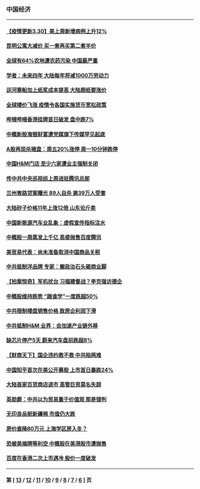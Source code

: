 ### 中国经济
---
#### [【疫情更新3.30】美上周新增病例上升12%](../../pages/ncid283/n12845486.md) 
#### [昆明公寓大减价 买一套再买第二套半价](../../pages/ncid283/n12845370.md) 
#### [全球有64%农地遭农药污染 中国最严重](../../pages/ncid283/n12845402.md) 
#### [学者：未来四年 大陆每年将减1000万劳动力](../../pages/ncid283/n12844816.md) 
#### [运河塞船加上纸浆成本提高 大陆厕纸要涨价](../../pages/ncid283/n12844559.md) 
#### [全球楼价飞涨 疫情令各国实施货币宽松政策](../../pages/ncid283/n12844498.md) 
#### [哔哩哔哩香港挂牌首日破发 盘中跌7%](../../pages/ncid283/n12844295.md) 
#### [中概新股海银财富遭党媒旗下传媒罕见起底](../../pages/ncid283/n12843911.md) 
#### [A股再现杀猪盘：周五20%涨停 周一10分钟跌停](../../pages/ncid283/n12842911.md) 
#### [中国H&M门店 至少六家遭业主强制关闭](../../pages/ncid283/n12843404.md) 
#### [传中共中央巡视组上周进驻腾讯总部](../../pages/ncid283/n12843135.md) 
#### [兰州套路贷案曝光 89人自杀 逾39万人受害](../../pages/ncid283/n12842467.md) 
#### [大陆砂子价格11年上涨12倍 山东论斤卖](../../pages/ncid283/n12841974.md) 
#### [中国新能源汽车业乱象：虚假宣传指标注水](../../pages/ncid283/n12841832.md) 
#### [中概股一周蒸发上千亿 高盛抛售百度腾讯](../../pages/ncid283/n12841318.md) 
#### [美贸易代表：尚未准备取消中国商品关税](../../pages/ncid283/n12841304.md) 
#### [中共抵制洋品牌 专家：搬政治石头砸商业脚](../../pages/ncid283/n12840704.md) 
#### [【拍案惊奇】军机扰台 习福建督战？李克强访德企](../../pages/ncid283/n12839283.md) 
#### [中概股维持跌势 “跟谁学”一度跌超50%](../../pages/ncid283/n12839540.md) 
#### [中共限制楼盘销售价格 致房企利润下滑](../../pages/ncid283/n12839385.md) 
#### [中共抵制H&M 业界：会加速产业链外移](../../pages/ncid283/n12838841.md) 
#### [缺芯片停产5天 蔚来汽车盘前跌超8%](../../pages/ncid283/n12838798.md) 
#### [【财商天下】国企违约救不救 中共陷两难](../../pages/ncid283/n12837878.md) 
#### [中国知乎首次在美公开募股 上市首日暴跌24%](../../pages/ncid283/n12838731.md) 
#### [大陆首家百货商店退市 高管巨资莫名失踪](../../pages/ncid283/n12838441.md) 
#### [英勋爵：中共以为贸易重于价值观 那是错判](../../pages/ncid283/n12838181.md) 
#### [无印良品挺新疆棉 市值仍大跌](../../pages/ncid283/n12837411.md) 
#### [房价直降80万元 上海学区房入冬？](../../pages/ncid283/n12837064.md) 
#### [恐被美摘牌等利空 中概股在美港股市遭抛售](../../pages/ncid283/n12836864.md) 
#### [百度在香港二次上市遇冷 股价一度破发](../../pages/ncid283/n12836460.md) 

---
#### 第 [ [13](./13.md) / [12](./12.md) / [11](./11.md) / [10](./10.md) / [9](./9.md) / [8](./8.md) / [7](./7.md) / [6](./6.md) ] 页
